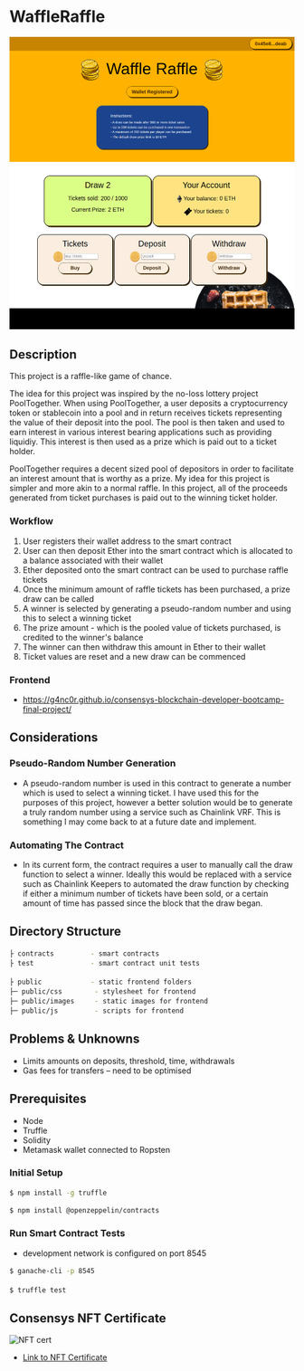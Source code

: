 # WaffleRaffle

![front end screennshot](https://github.com/g4nc0r/consensys-blockchain-developer-bootcamp-final-project/blob/404f38592b9e20510d4c320b66b9ac22d197fa9b/public/images/frontend-screenshot.png?raw=true)

## Description

This project is a raffle-like game of chance. 

The idea for this project was inspired by the no-loss lottery project PoolTogether. When using PoolTogether, a user deposits a cryptocurrency token or stablecoin into a pool and in return receives tickets representing the value of their deposit into the pool. The pool is then taken and used to earn interest in various interest bearing applications such as providing liquidiy. This interest is then used as a prize which is paid out to a ticket holder. 

PoolTogether requires a decent sized pool of depositors in order to facilitate an interest amount that is worthy as a prize. My idea for this project is simpler and more akin to a normal raffle. In this project, all of the proceeds generated from ticket purchases is paid out to the winning ticket holder. 

### Workflow

1. User registers their wallet address to the smart contract
2. User can then deposit Ether into the smart contract which is allocated to a balance associated with their wallet
3. Ether deposited onto the smart contract can be used to purchase raffle tickets
4. Once the minimum amount of raffle tickets has been purchased, a prize draw can be called
5. A winner is selected by generating a pseudo-random number and using this to select a winning ticket
6. The prize amount - which is the pooled value of tickets purchased, is credited to the winner's balance
7. The winner can then withdraw this amount in Ether to their wallet
8. Ticket values are reset and a new draw can be commenced

### Frontend

+ https://g4nc0r.github.io/consensys-blockchain-developer-bootcamp-final-project/

## Considerations

### Pseudo-Random Number Generation

+ A pseudo-random number is used in this contract to generate a number which is used to select a winning ticket. I have used this for the purposes of this project, however a better solution would be to generate a truly random number using a service such as Chainlink VRF. This is something I may come back to at a future date and implement. 

### Automating The Contract

+ In its current form, the contract requires a user to manually call the draw function to select a winner. Ideally this would be replaced with a service such as Chainlink Keepers to automated the draw function by checking if either a minimum number of tickets have been sold, or a certain amount of time has passed since the block that the draw began. 

## Directory Structure

```sh
├ contracts         - smart contracts
├ test              - smart contract unit tests

├ public            - static frontend folders
├─ public/css        - stylesheet for frontend
├─ public/images     - static images for frontend
├─ public/js         - scripts for frontend
```

## Problems & Unknowns

- Limits amounts on deposits, threshold, time, withdrawals
- Gas fees for transfers – need to be optimised

## Prerequisites

- Node
- Truffle
- Solidity
- Metamask wallet connected to Ropsten

### Initial Setup

```bash
$ npm install -g truffle
```

```bash
$ npm install @openzeppelin/contracts
```

### Run Smart Contract Tests

* development network is configured on port 8545

```bash
$ ganache-cli -p 8545

$ truffle test
```

## Consensys NFT Certificate

![NFT cert](https://openseauserdata.com/files/a6c8933ad3983aa52c310f957638b706.svg)
- [Link to NFT Certificate](https://etherscan.io/nft/0x1975fbcf98b5678db232c8d2c78fb574fab14d73/275)
